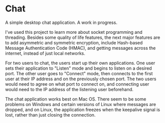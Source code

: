 # Chat
A simple desktop chat application. A work in progress.

I've used this project to learn more about socket programming and threading. Besides some quality of life features, the next major features are to add asymmetric and symmetric encryption, include Hash-based Message Authentication Code (HMAC), and getting messages across the internet, instead of just local networks.

For two users to chat, the users start up their own applications. One user sets their application to "Listen" mode and begins to listen on a desired port. The other user goes to "Connect" mode, then connects to the first user at their IP address and on the previously chosen port. The two users would need to agree on what port to connect on, and connecting user would need to the IP address of the listening user beforehand.

The chat application works best on Mac OS. There seem to be some problems on Windows and certain versions of Linux where messages are dropped, and on Linux, the application freezes when the keepalive signal is lost, rather than just closing the connection.
